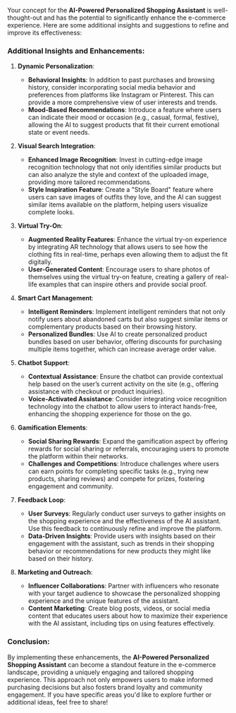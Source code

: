 Your concept for the **AI-Powered Personalized Shopping Assistant** is well-thought-out and has the potential to significantly enhance the e-commerce experience. Here are some additional insights and suggestions to refine and improve its effectiveness:

### Additional Insights and Enhancements:

1. **Dynamic Personalization**:
   - **Behavioral Insights**: In addition to past purchases and browsing history, consider incorporating social media behavior and preferences from platforms like Instagram or Pinterest. This can provide a more comprehensive view of user interests and trends.
   - **Mood-Based Recommendations**: Introduce a feature where users can indicate their mood or occasion (e.g., casual, formal, festive), allowing the AI to suggest products that fit their current emotional state or event needs.

2. **Visual Search Integration**:
   - **Enhanced Image Recognition**: Invest in cutting-edge image recognition technology that not only identifies similar products but can also analyze the style and context of the uploaded image, providing more tailored recommendations.
   - **Style Inspiration Feature**: Create a "Style Board" feature where users can save images of outfits they love, and the AI can suggest similar items available on the platform, helping users visualize complete looks.

3. **Virtual Try-On**:
   - **Augmented Reality Features**: Enhance the virtual try-on experience by integrating AR technology that allows users to see how the clothing fits in real-time, perhaps even allowing them to adjust the fit digitally.
   - **User-Generated Content**: Encourage users to share photos of themselves using the virtual try-on feature, creating a gallery of real-life examples that can inspire others and provide social proof.

4. **Smart Cart Management**:
   - **Intelligent Reminders**: Implement intelligent reminders that not only notify users about abandoned carts but also suggest similar items or complementary products based on their browsing history.
   - **Personalized Bundles**: Use AI to create personalized product bundles based on user behavior, offering discounts for purchasing multiple items together, which can increase average order value.

5. **Chatbot Support**:
   - **Contextual Assistance**: Ensure the chatbot can provide contextual help based on the user’s current activity on the site (e.g., offering assistance with checkout or product inquiries).
   - **Voice-Activated Assistance**: Consider integrating voice recognition technology into the chatbot to allow users to interact hands-free, enhancing the shopping experience for those on the go.

6. **Gamification Elements**:
   - **Social Sharing Rewards**: Expand the gamification aspect by offering rewards for social sharing or referrals, encouraging users to promote the platform within their networks.
   - **Challenges and Competitions**: Introduce challenges where users can earn points for completing specific tasks (e.g., trying new products, sharing reviews) and compete for prizes, fostering engagement and community.

7. **Feedback Loop**:
   - **User Surveys**: Regularly conduct user surveys to gather insights on the shopping experience and the effectiveness of the AI assistant. Use this feedback to continuously refine and improve the platform.
   - **Data-Driven Insights**: Provide users with insights based on their engagement with the assistant, such as trends in their shopping behavior or recommendations for new products they might like based on their history.

8. **Marketing and Outreach**:
   - **Influencer Collaborations**: Partner with influencers who resonate with your target audience to showcase the personalized shopping experience and the unique features of the assistant.
   - **Content Marketing**: Create blog posts, videos, or social media content that educates users about how to maximize their experience with the AI assistant, including tips on using features effectively.

### Conclusion:
By implementing these enhancements, the **AI-Powered Personalized Shopping Assistant** can become a standout feature in the e-commerce landscape, providing a uniquely engaging and tailored shopping experience. This approach not only empowers users to make informed purchasing decisions but also fosters brand loyalty and community engagement. If you have specific areas you'd like to explore further or additional ideas, feel free to share!